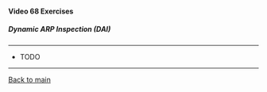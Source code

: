 #### Video 68 Exercises

##### Dynamic ARP Inspection (DAI)

---

- TODO

---

[Back to main](https://github.com/rot0xd/CBTNuggets/blob/master/CEHv9/README.md)

